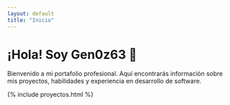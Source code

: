 ```yaml
---
layout: default
title: "Inicio"
---
```


# ¡Hola! Soy Gen0z63 👋

Bienvenido a mi portafolio profesional. Aquí encontrarás información sobre mis proyectos, habilidades y experiencia en desarrollo de software.

{% include proyectos.html %}
